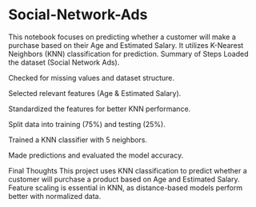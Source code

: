 # Social-Network-Ads
This notebook focuses on predicting whether a customer will make a purchase based on their Age and Estimated Salary.
It utilizes K-Nearest Neighbors (KNN) classification for prediction.
Summary of Steps
Loaded the dataset (Social Network Ads).

Checked for missing values and dataset structure.

Selected relevant features (Age & Estimated Salary).

Standardized the features for better KNN performance.

Split data into training (75%) and testing (25%).

Trained a KNN classifier with 5 neighbors.

Made predictions and evaluated the model accuracy.

Final Thoughts
This project uses KNN classification to predict whether a customer will purchase a product based on Age and Estimated Salary. Feature scaling is essential in KNN, as distance-based models perform better with normalized data.
